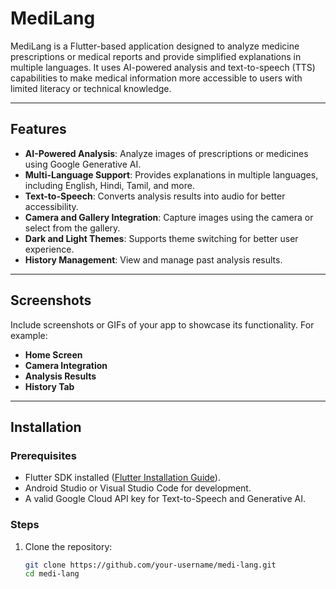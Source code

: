 # MediLang

MediLang is a Flutter-based application designed to analyze medicine prescriptions or medical reports and provide simplified explanations in multiple languages. It uses AI-powered analysis and text-to-speech (TTS) capabilities to make medical information more accessible to users with limited literacy or technical knowledge.

---

## Features

- **AI-Powered Analysis**: Analyze images of prescriptions or medicines using Google Generative AI.
- **Multi-Language Support**: Provides explanations in multiple languages, including English, Hindi, Tamil, and more.
- **Text-to-Speech**: Converts analysis results into audio for better accessibility.
- **Camera and Gallery Integration**: Capture images using the camera or select from the gallery.
- **Dark and Light Themes**: Supports theme switching for better user experience.
- **History Management**: View and manage past analysis results.

---

## Screenshots

Include screenshots or GIFs of your app to showcase its functionality. For example:
- **Home Screen**
- **Camera Integration**
- **Analysis Results**
- **History Tab**

---

## Installation

### Prerequisites

- Flutter SDK installed ([Flutter Installation Guide](https://docs.flutter.dev/get-started/install)).
- Android Studio or Visual Studio Code for development.
- A valid Google Cloud API key for Text-to-Speech and Generative AI.

### Steps

1. Clone the repository:
   ```bash
   git clone https://github.com/your-username/medi-lang.git
   cd medi-lang